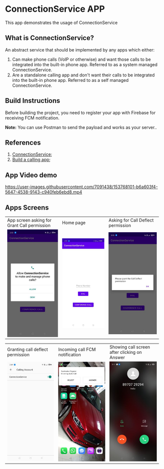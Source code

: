 # ConnectionService APP
This app demonstrates the usage of ConnectionService

## What is ConnectionService?
An abstract service that should be implemented by any apps which either:

1. Can make phone calls (VoIP or otherwise) and want those calls to be integrated into the built-in phone app. Referred to as a system managed ConnectionService.
2. Are a standalone calling app and don't want their calls to be integrated into the built-in phone app. Referred to as a self managed ConnectionService.

## Build Instructions
Before building the project, you need to register your app with Firebase for receiving FCM notification.

**Note:** You can use Postman to send the payload and works as your server..

## References
1. <a href="https://developer.android.com/reference/android/telecom/ConnectionService">ConnectionService</a>;
2. <a href="https://developer.android.com/guide/topics/connectivity/telecom/selfManaged">Build a calling app</a>;

## App Video demo
https://user-images.githubusercontent.com/7091438/153768101-b6a603f4-5647-4538-9143-c940feb6ebd8.mp4

## Apps Screens

<table>
  <tr>
    <td>App screen asking for Grant Call permission</td>
     <td>Home page</td>
     <td>Asking for Call Deflect permission</td>
  </tr>
  <tr>
    <td><img src="https://github.com/sunnyc111/ConnectionService/blob/master/screen1.jpg"></td>
    <td><img src="https://github.com/sunnyc111/ConnectionService/blob/master/screen2.jpg"></td>
    <td><img src="https://github.com/sunnyc111/ConnectionService/blob/master/screen3.jpg"></td>
  </tr>
 </table>

<table>
  <tr>
    <td>Granting call deflect permission</td>
     <td>Incoming call FCM notification</td>
     <td>Showing call screen after clicking on Answer</td>
  </tr>
  <tr>
    <td><img src="https://github.com/sunnyc111/ConnectionService/blob/master/screen4.jpg"></td>
    <td><img src="https://github.com/sunnyc111/ConnectionService/blob/master/screen5.jpg"></td>
    <td><img src="https://github.com/sunnyc111/ConnectionService/blob/master/screen6.jpg"></td>
  </tr>
 </table>
